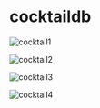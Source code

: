 # cocktaildb


![cocktail1](https://user-images.githubusercontent.com/75362604/121997916-11e6b000-cd79-11eb-9328-7be6056a06ad.png)


![cocktail2](https://user-images.githubusercontent.com/75362604/121997997-32166f00-cd79-11eb-83b9-1db2fe3dd5cd.png)


![cocktail3](https://user-images.githubusercontent.com/75362604/121997571-91c04a80-cd78-11eb-86e9-356bada3f619.png)


![cocktail4](https://user-images.githubusercontent.com/75362604/121998202-86b9ea00-cd79-11eb-8b10-534b06208265.png)

